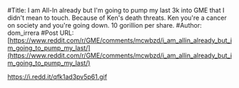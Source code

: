 #Title: I am All-In already but I'm going to pump my last 3k into GME that I didn't mean to touch. Because of Ken's death threats. Ken you're a cancer on society and you're going down. 10 gorillion per share.
#Author: dom_irrera
#Post URL: [https://www.reddit.com/r/GME/comments/mcwbzd/i_am_allin_already_but_im_going_to_pump_my_last/](https://www.reddit.com/r/GME/comments/mcwbzd/i_am_allin_already_but_im_going_to_pump_my_last/)


https://i.redd.it/qfk1ad3pv5p61.gif